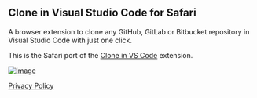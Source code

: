 ## Clone in Visual Studio Code for Safari

A browser extension to clone any GitHub, GitLab or Bitbucket repository in Visual Studio Code with just one click.

This is the Safari port of the [Clone in VS Code](https://github.com/infinitepower18/CloneInVSCode) extension.

[![image](https://github.com/infinitepower18/CloneInVSCode/raw/main/badges/MacAppStore.svg)](https://apps.apple.com/us/app/clone-in-vs-code/id1640113540)

[Privacy Policy](https://ahnafmahmud.me/apps/CloneInVSCode/PrivacyPolicy.html)
